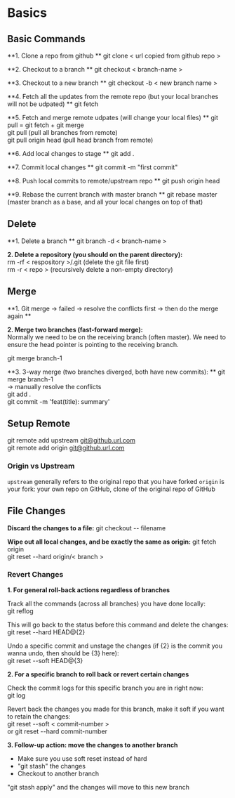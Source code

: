 # Basics

## Basic Commands

**1. Clone a repo from github  **
git clone < url copied from github repo >

**2. Checkout to a branch  **
git checkout < branch-name >

**3. Checkout to a new branch  **
git checkout -b < new branch name >

**4. Fetch all the updates from the remote repo (but your local branches will not be udpated)  **
git fetch 

**5. Fetch and merge remote udpates (will change your local files)  **
git pull = git fetch + git merge  
git pull (pull all branches from remote)  
git pull origin head (pull head branch from remote)  

**6. Add local changes to stage  **
git add .

**7. Commit local changes  **
git commit -m "first commit"

**8. Push local commits to remote/upstream repo  **
git push origin head

**9. Rebase the current branch with master branch  **
git rebase master (master branch as a base, and all your local changes on top of that)


## Delete

**1. Delete a branch  **
git branch -d < branch-name > 

**2. Delete a repository (you should on the parent directory):**  
 rm -rf < respository >/.git    (delete the git file first)  
 rm -r < repo >   (recursively delete a non-empty directory)  

## Merge

**1. Git merge -> failed -> resolve the conflicts first -> then do the merge again  **

**2. Merge two branches (fast-forward merge):**    
Normally we need to be on the receiving branch (often master). We need to ensure the head pointer is pointing to the receiving branch.

git merge branch-1

**3. 3-way merge (two branches diverged, both have new commits): ** 
 git merge branch-1  
 -> manually resolve the conflicts  
 git add .  
 git commit -m 'feat(title): summary'  

## Setup Remote

git remote add upstream git@github.url.com  
git remote add origin git@github.url.com

### Origin vs Upstream

`upstream` generally refers to the original repo that you have forked
`origin` is your fork: your own repo on GitHub, clone of the original repo of GitHub


## File Changes

**Discard the changes to a file:**
git checkout -- filename  

**Wipe out all local changes, and be exactly the same as origin:**
git fetch origin  
git reset --hard origin/< branch >   


### Revert Changes

**1. For general roll-back actions regardless of branches**

Track all the commands (across all branches) you have done locally:  
git reflog

This will go back to the status before this command and delete the changes:   
git reset --hard HEAD@{2}

Undo a specific commit and unstage the changes (if {2} is the commit you wanna undo, then should be {3} here):  
git reset --soft HEAD@{3}  

**2. For a specific branch to roll back or revert certain changes**

Check the commit logs for this specific branch you are in right now:  
git log
	
Revert back the changes you made for this branch, make it soft if you want to retain the changes:  
git reset --soft < commit-number >  
or git reset --hard commit-number  
	
**3. Follow-up action: move the changes to another branch**

- Make sure you use soft reset instead of hard
- "git stash" the changes
- Checkout to another branch

"git stash apply" and the changes will move to this new branch
